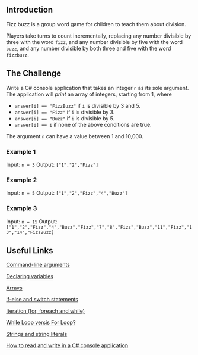 ## Introduction

Fizz buzz is a group word game for children to teach them about division.

Players take turns to count incrementally, replacing any number divisible by three with the word `fizz`, and any number divisible by five with the word `buzz`, and any number divisible by both three and five with the word `fizzbuzz`.

## The Challenge

Write a C# console application that takes an integer `n` as its sole argument. The application will *print* an array of integers, starting from 1, where

* `answer[i] == "FizzBuzz"` if `i` is divisible by 3 and 5.
* `answer[i] == "Fizz"` if `i` is divisible by 3.
* `answer[i] == "Buzz"` if `i` is divisible by 5.
* `answer[i] == i` if none of the above conditions are true.

The argument `n` can have a value between 1 and 10,000.

### Example 1

Input: `n = 3`
Output: `["1","2","Fizz"]`

### Example 2

Input: `n = 5`
Output: `["1","2","Fizz","4","Buzz"]`

### Example 3

Input: `n = 15`
Output: `["1","2","Fizz","4","Buzz","Fizz","7","8","Fizz","Buzz","11","Fizz","13","14","FizzBuzz]`

## Useful Links

[Command-line arguments](https://learn.microsoft.com/en-us/dotnet/csharp/fundamentals/program-structure/main-command-line)

[Declaring variables](https://learn.microsoft.com/en-us/dotnet/csharp/language-reference/statements/declarations)

[Arrays](https://learn.microsoft.com/en-us/dotnet/csharp/language-reference/builtin-types/arrays)

[if-else and switch statements](https://learn.microsoft.com/en-us/dotnet/csharp/language-reference/statements/selection-statements)

[Iteration (for, foreach and while)](https://learn.microsoft.com/en-us/dotnet/csharp/language-reference/statements/iteration-statements)

[While Loop versis For Loop?](https://stackoverflow.com/questions/35395800/c-sharp-while-loop-vs-for-loop)

[Strings and string literals](https://learn.microsoft.com/en-us/dotnet/csharp/programming-guide/strings/)

[How to read and write in a C# console application](https://devm.io/csharp/c-sharp-console-app-167696)